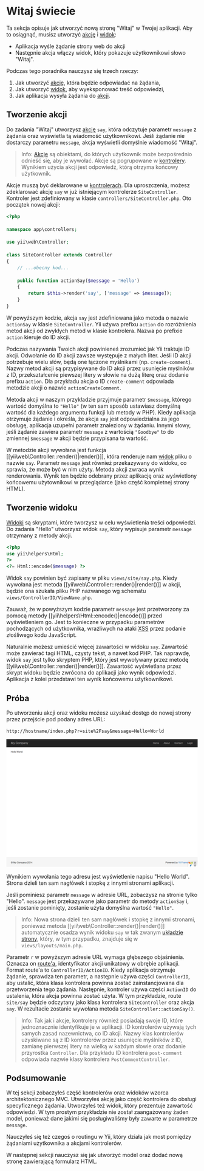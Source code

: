 Witaj świecie
============

Ta sekcja opisuje jak utworzyć nową stronę "Witaj" w Twojej aplikacji.
Aby to osiągnąć, musisz utworzyć [akcję](structure-controllers.md#creating-actions) i [widok](structure-views.md):

* Aplikacja wyśle żądanie strony web do akcji
* Następnie akcja włączy widok, który pokazuje użytkownikowi słowo "Witaj".

Podczas tego poradnika nauczysz się trzech rzeczy:

1. Jak utworzyć [akcję](structure-controllers.md#creating-actions), która będzie odpowiadać na żądania,
2. Jak utworzyć [widok](structure-views.md), aby wyeksponować treść odpowiedzi,
3. Jak aplikacja wysyła żądania do [akcji](structure-controllers.md#creating-actions).

Tworzenie akcji <span id="creating-action"></span>
------------------

Do zadania "Witaj" utworzysz [akcję](structure-controllers.md#creating-actions) `say`, która odczytuje parametr `message` z żądania oraz wyświetla tą wiadomość użytkownikowi.
Jeśli żądanie nie dostarczy parametru `message`, akcja wyświetli domyślnie wiadomość "Witaj".

> Info: [Akcje](structure-controllers.md#creating-actions) są obiektami, do których użytkownik może bezpośrednio odnieść się, aby je wywołać.
> Akcje są pogrupowane w [kontrolery](structure-controllers.md). Wynikiem użycia akcji jest odpowiedź, którą otrzyma końcowy użytkownik.

Akcje muszą być deklarowane w [kontrolerach](structure-controllers.md). Dla uproszczenia, możesz zdeklarować akcję `say` w już istniejącym kontrolerze `SiteController`. 
Kontroler jest zdefiniowany w klasie `controllers/SiteController.php`. Oto początek nowej akcji:

```php
<?php

namespace app\controllers;

use yii\web\Controller;

class SiteController extends Controller
{
    // ...obecny kod...

    public function actionSay($message = 'Hello')
    {
        return $this->render('say', ['message' => $message]);
    }
}
```

W powyższym kodzie, akcja `say` jest zdefiniowana jako metoda o nazwie `actionSay` w klasie `SiteController`.
Yii używa prefixu `action` do rozróżnienia metod akcji od zwykłych metod w klasie kontrolera. Nazwa po prefixie `action` kieruje do ID akcji.

Podczas nazywania Twoich akcji powinieneś zrozumieć jak Yii traktuje ID akcji. Odwołanie do ID akcji zawsze występuje z małych liter. 
Jeśli ID akcji potrzebuje wielu słów, będą one łączone myślnikami (np. `create-comment`). Nazwy metod akcji są przypisywane do ID akcji przez usunięcie myślników z ID, przekształcenie 
piewszej litery w słowie na dużą literę oraz dodanie prefixu `action`. Dla przykładu akcja o ID `create-comment` odpowiada metodzie akcji o nazwie `actionCreateComment`.

Metoda akcji w naszym przykładzie przyjmuje parametr `$message`, którego wartość domyślna to `"Hello"` (w ten sam sposób ustawiasz domyślną wartość dla każdego argumentu funkcji lub 
metody w PHP).
Kiedy aplikacja otrzymuje żądanie i określa, że akcja `say` jest odpowiedzialna za jego obsługę, aplikacja uzupełni parametr znaleziony w żądaniu. 
Innymi słowy, jeśli żądanie zawiera parametr `message` z wartością `"Goodbye"` to do zmiennej `$message` w akcji będzie przypisana ta wartość.

W metodzie akcji wywołana jest funkcja [[yii\web\Controller::render()|render()]], która renderuje nam [widok](structure-views.md) pliku o nazwie `say`.
Parametr `message` jest również przekazywany do widoku, co sprawia, że może być w nim użyty. Metoda akcji zwraca wynik renderowania. Wynik ten będzie odebrany przez aplikację oraz 
wyświetlony końcowemu użytownikowi w przeglądarce (jako część kompletnej strony HTML).

Tworzenie widoku <span id="creating-view"></span>
---------------

[Widoki](structure-views.md) są skryptami, które tworzysz w celu wyświetlenia treści odpowiedzi.
Do zadania "Hello" utworzysz widok `say`, który wypisuje parametr `message` otrzymany z metody akcji.

```php
<?php
use yii\helpers\Html;
?>
<?= Html::encode($message) ?>
```

Widok `say` powinien być zapisany w pliku `views/site/say.php`. Kiedy wywołana jest metoda [[yii\web\Controller::render()|render()]] w akcji, będzie ona szukała pliku PHP nazwanego 
wg schematu `views/ControllerID/ViewName.php`.

Zauważ, że w powyższym kodzie parametr `message` jest przetworzony za pomocą metody [[yii\helpers\Html::encode()|encode()]] przed wyświetleniem go. Jest to konieczne w przypadku 
parametrów pochodzących od użytkownika, wrażliwych na ataki [XSS](http://en.wikipedia.org/wiki/Cross-site_scripting) przez podanie złośliwego kodu JavaScript.

Naturalnie możesz umieścić więcej zawartości w widoku `say`. Zawartość może zawierać tagi HTML, czysty tekst, a nawet kod PHP.
Tak naprawdę, widok `say` jest tylko skryptem PHP, który jest wywoływany przez metodę [[yii\web\Controller::render()|render()]].
Zawartość wyświetlana przez skrypt widoku będzie zwrócona do aplikacji jako wynik odpowiedzi. Aplikacja z kolei przedstawi ten wynik końcowemu użytkownikowi.

Próba <span id="trying-it-out"></span>
-------------

Po utworzeniu akcji oraz widoku możesz uzyskać dostęp do nowej strony przez przejście pod podany adres URL:

```
http://hostname/index.php?r=site%2Fsay&message=Hello+World
```

![Witaj świecie](images/start-hello-world.png)

Wynikiem wywołania tego adresu jest wyświetlenie napisu "Hello World". Strona dzieli ten sam nagłówek i stopkę z innymi stronami aplikacji. 

Jeśli pominiesz parametr `message` w adresie URL, zobaczysz na stronie tylko "Hello". `message` jest przekazywane jako parametr do metody `actionSay` i, jeśli zostanie pominięty, 
zostanie użyta domyślna wartość `"Hello"`.

> Info: Nowa strona dzieli ten sam nagłówek i stopkę z innymi stronami, ponieważ metoda [[yii\web\Controller::render()|render()]] automatycznie osadza wynik widoku `say` w tak zwanym 
[układzie strony](structure-views.md#layouts), który, w tym przypadku, znajduje się w `views/layouts/main.php`.

Parametr `r` w powyższym adresie URL wymaga głębszego objaśnienia. Oznacza on [route'a](runtime-routing.md), identyfikator akcji unikatowy w obrębie aplikacji.
Format route'a to `ControllerID/ActionID`. Kiedy aplikacja otrzymuje żądanie, sprawdza ten parametr, a następnie używa części `ControllerID`, aby ustalić, która klasa kontrolera 
powinna zostać zainstancjowana dla przetworzenia tego żądania.
Następnie, kontroler używa części `ActionID` do ustalenia, która akcja powinna zostać użyta. W tym przykładzie, route `site/say` będzie odczytany jako klasa kontrolera `SiteController` 
oraz akcja `say`.
W rezultacie zostanie wywołana metoda `SiteController::actionSay()`.

> Info: Tak jak i akcje, kontrolery również posiadają swoje ID, które jednoznacznie identyfikuje je w aplikacji.
> ID kontrolerów używają tych samych zasad nazewnictwa, co ID akcji. Nazwy klas kontrolerów uzyskiwane są z ID kontrolerów przez usunięcie myślników z ID, zamianę pierwszej litery na 
wielką w każdym słowie oraz dodanie przyrostka `Controller`.
Dla przykładu ID kontrolera `post-comment` odpowiada nazwie klasy kontrolera `PostCommentController`.

Podsumowanie <span id="summary"></span>
-------

W tej sekcji zobaczyłeś część kontrolerów oraz widoków wzorca architektonicznego MVC.
Utworzyłeś akcję jako część kontrolera do obsługi specyficznego żądania. Utworzyłeś też widok, który prezentuje zawartość odpowiedzi.
W tym prostym przykładzie nie został zaangażowany żaden model, ponieważ dane jakimi się posługiwaliśmy były zawarte w parametrze `message`.

Nauczyłeś się też czegoś o routingu w Yii, który działa jak most pomiędzy żądaniami użytkownika a akcjami kontrolerów. 

W następnej sekcji nauczysz się jak utworzyć model oraz dodać nową stronę zawierającą formularz HTML.